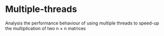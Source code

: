 # Multiple-threads
Analysis the performance behaviour of using multiple threads to speed-up the multiplication of two n × n matrices
